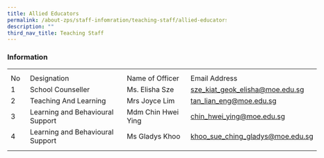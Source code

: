 ```yaml
---
title: Allied Educators
permalink: /about-zps/staff-infomration/teaching-staff/allied-educators/
description: ""
third_nav_title: Teaching Staff
---
```

### **Information**
<table style="border-collapse:
 collapse;width:534pt" width="712" cellspacing="0" cellpadding="0" border="0"><colgroup><col style="mso-width-source:userset;mso-width-alt:1170;width:24pt" width="32"> <col style="mso-width-source:userset;mso-width-alt:9947;width:204pt" width="272"> <col style="mso-width-source:userset;mso-width-alt:6400;width:131pt" width="175"> <col style="mso-width-source:userset;mso-width-alt:8521;width:175pt" width="233"></colgroup><tbody><tr style="mso-height-source:userset;height:7.5pt" height="10"><td style="height:7.5pt;width:24pt" width="32" class="xl67" height="10"></td><td style="width:204pt" width="272" class="xl66"></td><td style="width:131pt" width="175" class="xl66"></td><td style="width:175pt" width="233" class="xl68"></td></tr><tr style="height:15.75pt" height="21"><td style="height:15.75pt" class="xl69" height="21">No</td><td style="border-left:none" class="xl70">Designation</td><td style="border-left:none" class="xl72">Name of Officer</td><td class="xl71">Email Address</td></tr><tr style="height:15.75pt" height="21"><td style="height:15.75pt" class="xl67" height="21">1</td><td style="width:204pt" width="272" class="xl73">School Counseller</td><td style="width:131pt" width="175" class="xl74">Ms. Elisha Sze</td><td style="border-top:none" class="xl75"><a href="mailto:sze_kiat_geok_elisha@schools.gov.sg">sze_kiat_geok_elisha@moe.edu.sg</a></td></tr><tr style="height:15.75pt" height="21"><td style="height:15.75pt" class="xl67" height="21">2</td><td class="xl70">Teaching And Learning</td><td style="border-left:none" class="xl72">Mrs Joyce Lim</td><td style="border-top:none" class="xl75"><a href="mailto:tan_lian_eng@schools.gov.sg">tan_lian_eng@moe.edu.sg</a></td></tr><tr style="height:15.75pt" height="21"><td style="height:15.75pt" class="xl67" height="21">3</td><td style="border-top:none" class="xl70">Learning and Behavioural Support</td><td style="border-top:none;border-left:none" class="xl72">Mdm Chin Hwei Ying</td><td style="border-top:none" class="xl75"><a href="mailto:chin_hwei_ying@schools.gov.sg">chin_hwei_ying@moe.edu.sg</a></td></tr><tr style="height:15.75pt" height="21"><td style="height:15.75pt" class="xl67" height="21">4</td><td style="border-top:none" class="xl70">Learning and Behavioural Support</td><td style="border-top:none;border-left:none" class="xl72">Ms Gladys Khoo</td><td style="border-top:none" class="xl75"><a href="mailto:khoo_sue_ching_gladys@schools.gov.sg">khoo_sue_ching_gladys@moe.edu.sg</a></td></tr><tr style="mso-height-source:userset;height:6.75pt" height="9"><td style="height:6.75pt" class="xl67" height="9"></td><td class="xl66"></td><td class="xl66"></td><td class="xl68"></td></tr></tbody></table>